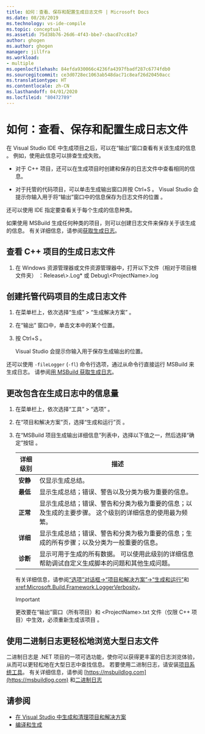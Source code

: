 ```yaml
---
title: 如何：查看、保存和配置生成日志文件 | Microsoft Docs
ms.date: 08/28/2019
ms.technology: vs-ide-compile
ms.topic: conceptual
ms.assetid: 75d38b76-26d6-4f43-bbe7-cbacd7cc81e7
author: ghogen
ms.author: ghogen
manager: jillfra
ms.workload:
- multiple
ms.openlocfilehash: 84efda930066c4236fa4397fbadf287c6774fdb0
ms.sourcegitcommit: ce3d0728ec1063ab548dac71c8eaf26d20450acc
ms.translationtype: HT
ms.contentlocale: zh-CN
ms.lasthandoff: 04/01/2020
ms.locfileid: "80472789"
---
```

# <a name="how-to-view-save-and-configure-build-log-files"></a>如何：查看、保存和配置生成日志文件

在 Visual Studio IDE 中生成项目之后，可以在“输出”窗口查看有关该生成的信息  。 例如，使用此信息可以排查生成失败。

- 对于 C++ 项目，还可以在生成项目时创建和保存的日志文件中查看相同的信息。 

- 对于托管的代码项目，可以单击生成输出窗口并按 Ctrl+S   。 Visual Studio 会提示你输入用于将“输出”窗口中的信息保存为日志文件的位置  。

还可以使用 IDE 指定要查看关于每个生成的信息种类。

如果使用 MSBuild 生成任何种类的项目，则可以创建日志文件来保存关于该生成的信息。 有关详细信息，请参阅[获取生成日志](../msbuild/obtaining-build-logs-with-msbuild.md)。

## <a name="to-view-the-build-log-file-for-a-c-project"></a>查看 C++ 项目的生成日志文件

1. 在 Windows 资源管理器或文件资源管理器中，打开以下文件（相对于项目根文件夹）   ：Release\\<ProjectName>\>.Log* 或 Debug\\<ProjectName\>.log  

## <a name="to-create-a-build-log-file-for-a-managed-code-project"></a>创建托管代码项目的生成日志文件

1. 在菜单栏上，依次选择“生成” > “生成解决方案”   。

2. 在“输出”  窗口中，单击文本中的某个位置。

3. 按 Ctrl+S   。

   Visual Studio 会提示你输入用于保存生成输出的位置。

还可以使用 `-fileLogger` (`-fl`) 命令行选项，通过从命令行直接运行 MSBuild 来生成日志。 请参阅[用 MSBuild 获取生成日志](../msbuild/obtaining-build-logs-with-msbuild.md)。

## <a name="to-change-the-amount-of-information-included-in-the-build-log"></a>更改包含在生成日志中的信息量

1. 在菜单栏上，依次选择“工具” > “选项”   。

2. 在“项目和解决方案”页，选择“生成和运行”页   。

3. 在“MSBuild 项目生成输出详细信息”列表中，选择以下值之一，然后选择“确定”按钮   。

    |详细级别|描述|
    | - |-----------------|
    |**安静**|仅显示生成总结。|
    |**最低**|显示生成总结；错误、警告以及分类为极为重要的信息。|
    |**正常**|显示生成总结；错误、警告和分类为极为重要的信息；以及生成的主要步骤。 这个级别的详细信息的使用最为频繁。|
    |**详细**|显示生成总结；错误、警告和分类为极为重要的信息；生成的所有步骤；以及分类为一般重要的信息。|
    |**诊断**|显示可用于生成的所有数据。 可以使用此级别的详细信息帮助调试自定义生成脚本的问题和其他生成问题。|

     有关详细信息，请参阅[“选项”对话框->“项目和解决方案”->“生成和运行”](../ide/reference/options-dialog-box-projects-and-solutions-build-and-run.md)和 <xref:Microsoft.Build.Framework.LoggerVerbosity>。

    > [!IMPORTANT]
    > 更改要在“输出”窗口（所有项目）和 \<ProjectName>.txt 文件（仅限 C++ 项目）中生效，必须重新生成该项目   。

## <a name="use-binary-logs-to-make-it-easier-to-browse-large-log-files"></a>使用二进制日志更轻松地浏览大型日志文件

二进制日志是 .NET 项目的一项可选功能，使你可以获得更丰富的日志浏览体验，从而可以更轻松地在大型日志中查找信息。 若要使用二进制日志，请安装[项目系统工具](https://marketplace.visualstudio.com/items?itemName=VisualStudioProductTeam.ProjectSystemTools)。 有关详细信息，请参阅 [https://msbuildlog.com](https://msbuildlog.com) 和[二进制日志](https://github.com/microsoft/msbuild/blob/master/documentation/wiki/Binary-Log.md)

## <a name="see-also"></a>请参阅

- [在 Visual Studio 中生成和清理项目和解决方案](../ide/building-and-cleaning-projects-and-solutions-in-visual-studio.md)
- [编译和生成](../ide/compiling-and-building-in-visual-studio.md)
